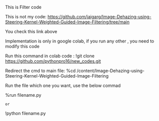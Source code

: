 This is Filter code

This is not my code: https://github.com/jaigarg/Image-Dehazing-using-Steering-Kernel-Weighted-Guided-Image-Filtering/tree/main

You check this link above

Implementation is only in google colab, if you run any other , you need to modify this code

Run this command in colab code : !git clone https://github.com/pythonpro16/new_codes.git

Redirect the cmd to main file: %cd /content/Image-Dehazing-using-Steering-Kernel-Weighted-Guided-Image-Filtering

Run the file which one you want, use the below commad

%run filename.py

    or      
    
!python filename.py
